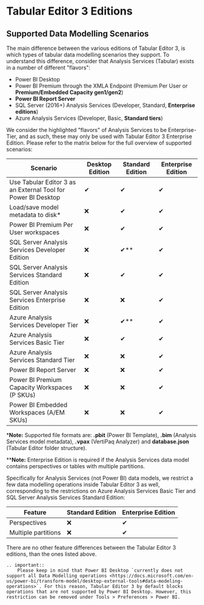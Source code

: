 # Tabular Editor 3 Editions

## Supported Data Modelling Scenarios

The main difference between the various editions of Tabular Editor 3, is which types of tabular data modelling scenarios they support. To understand this difference, consider that Analysis Services (Tabular) exists in a number of different "flavors":

- Power BI Desktop
- Power BI Premium through the XMLA Endpoint (Premium Per User or **Premium/Embedded Capacity gen1/gen2**)
- **Power BI Report Server**
- SQL Server (2016+) Analysis Services (Developer, Standard, **Enterprise editions**)
- Azure Analysis Services (Developer, Basic, **Standard tiers**)

We consider the highlighted "flavors" of Analysis Services to be Enterprise-Tier, and as such, these may only be used with Tabular Editor 3 Enterprise Edition. Please refer to the matrix below for the full overview of supported scenarios:

|Scenario|Desktop Edition|Standard Edition|Enterprise Edition
|---|---|---|---|
|Use Tabular Editor 3 as an External Tool for Power BI Desktop|&#10004;|&#10004;|&#10004;|
|Load/save model metadata to disk*|&#10060;|&#10004;|&#10004;|
|Power BI Premium Per User workspaces|&#10060;|&#10004;|&#10004;|
|SQL Server Analysis Services Developer Edition|&#10060;|&#10004;\*\*|&#10004;|
|SQL Server Analysis Services Standard Edition|&#10060;|&#10004;|&#10004;|
|SQL Server Analysis Services Enterprise Edition|&#10060;|&#10060;|&#10004;|
|Azure Analysis Services Developer Tier|&#10060;|&#10004;\*\*|&#10004;|
|Azure Analysis Services Basic Tier|&#10060;|&#10004;|&#10004;|
|Azure Analysis Services Standard Tier|&#10060;|&#10060;|&#10004;|
|Power BI Report Server|&#10060;|&#10060;|&#10004;|
|Power BI Premium Capacity Workspaces (P SKUs)|&#10060;|&#10060;|&#10004;|
|Power BI Embedded Workspaces (A/EM SKUs)|&#10060;|&#10060;|&#10004;|

\***Note:** Supported file formats are: **.pbit** (Power BI Template), **.bim** (Analysis Services model metadata), **.vpax** (VertiPaq Analyzer) and **database.json** (Tabular Editor folder structure).

\*\***Note:** Enterprise Edition is required if the Analysis Services data model contains perspectives or tables with multiple partitions.

Specifically for Analysis Services (not Power BI) data models, we restrict a few data modelling operations inside Tabular Editor 3 as well, corresponding to the restrictions on Azure Analysis Services Basic Tier and SQL Server Analysis Services Standard Edition:

|Feature|Standard Edition|Enterprise Edition
|---|---|---|
|Perspectives|&#10060;|&#10004;|
|Multiple partitions|&#10060;|&#10004;|

There are no other feature differences between the Tabular Editor 3 editions, than the ones listed above. 

```eval_rst
.. important::
    Please keep in mind that Power BI Desktop `currently does not support all Data Modelling operations <https://docs.microsoft.com/en-us/power-bi/transform-model/desktop-external-tools#data-modeling-operations>`. For this reason, Tabular Editor 3 by default blocks operations that are not supported by Power BI Desktop. However, this restriction can be removed under Tools > Preferences > Power BI.
```
